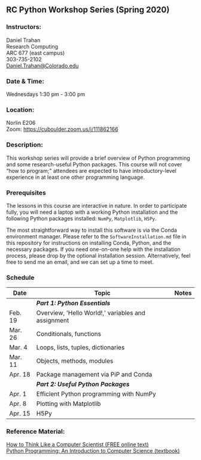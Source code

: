 ## RC Python Workshop Series (Spring 2020)

### Instructors:
Daniel Trahan  
Research Computing  
ARC 677  (east campus)  
303-735-2102  
Daniel.Trahan@Colorado.edu  

### Date & Time:
Wednesdays 1:30 pm - 3:00 pm

### Location:
Norlin E206   
Zoom: https://cuboulder.zoom.us/j/111862166

### Description:  
This workshop series will provide a brief overview of Python programming and some research-useful Python packages. This course will not cover “how to program;" attendees are expected to have introductory-level experience in at least one other programming language.  

### Prerequisites
The lessons in this course are interactive in nature.  In order to participate fully, you will need a laptop with a working Python installation and the following Python packages installed:  `NumPy`, `Matplotlib`, `H5Py`.  

The most straightforward way to install this software is via the Conda environment manager. Please refer to the `SoftwareInstallation.md` file in this repository for instructions on installing Conda, Python, and the necessary packages.  If you need one-on-one help with the installation process, please drop by the optional installation session.  Alternatively, feel free to send me an email, and we can set up a time to meet.  

### Schedule

Date    | Topic                                             | Notes
--------|---------------------------------------------------|----------------------------------:
​       | **_Part 1: Python Essentials_**                   |​
Feb. 19 | Overview, 'Hello World!,' variables and assignment| 
Mar. 26 | Conditionals, functions                           |
Mar. 4  | Loops, lists, tuples, dictionaries                |  
Mar. 11 | Objects, methods, modules                         |
Apr. 18 | Package management via PiP and Conda              | 
​       | **_Part 2: Useful Python Packages_**              |​
Apr. 1  | Efficient Python programming with NumPy           | 
Apr. 8  | Plotting with Matplotlib                          |
Apr. 15 | H5Py                                              |

### Reference Material: 
[How to Think Like a Computer Scientist (FREE online text)](http://openbookproject.net/thinkcs/python/english3e/)  
[Python Programming: An Introduction to Computer Science (textbook)](http://mcsp.wartburg.edu/zelle/python/)  



